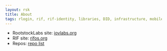 ```yaml
---
layout: rsk
title: About
tags: rlogin, rif, rif-identity, libraries, DID, infrastructure, mobile, protocols, mvp, design, rbtc, defi, decentralized, quick-start, guides, tutorial, networks, dapps, tools, rootstock, rsk, ethereum, smart-contracts, install, get-started, how-to, mainnet, testnet, contracts, wallets, web3, crypto
---
```


- RootstockLabs site: [iovlabs.org](https://rootstocklabs.com)
- RIF site: [rifos.org](https://www.rifos.org/)
- Repos: [repo list](../#repos)
